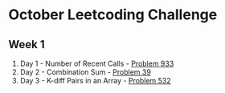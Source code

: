 # October Leetcoding Challenge

## Week 1

1. Day 1 - Number of Recent Calls - [Problem 933](https://leetcode.com/problems/number-of-recent-calls/)
2. Day 2 - Combination Sum - [Problem 39](https://leetcode.com/problems/combination-sum/)
3. Day 3 - K-diff Pairs in an Array - [Problem 532](https://leetcode.com/problems/k-diff-pairs-in-an-array/)
